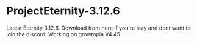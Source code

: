 # ProjectEternity-3.12.6
Latest Eternity 3.12.6. Download from here if you're lazy and dont want to join the discord.
Working on growtopia V4.45
